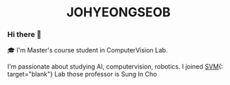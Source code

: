 # <center> JOHYEONGSEOB </center>  


### Hi there 👋

🎓 I'm Master's course student in ComputerVision Lab.

I'm passionate about studying AI, computervision, robotics. I joined [SVM](https://sites.google.com/view/csi2267svm/){: target="blank"} Lab those professor is Sung In Cho
<!--
**johyeongseob/johyeongseob** is a ✨ _special_ ✨ repository because its `README.md` (this file) appears on your GitHub profile.

Here are some ideas to get you started:

- 🔭 I’m currently working on ...
- 🌱 I’m currently learning ...
- 👯 I’m looking to collaborate on ...
- 🤔 I’m looking for help with ...
- 💬 Ask me about ...
- 📫 How to reach me: ...
- 😄 Pronouns: ...
- ⚡ Fun fact: ...
-->
